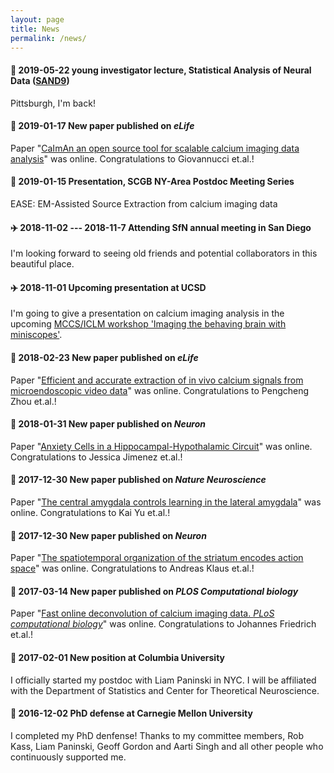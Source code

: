 ```yaml
---
layout: page
title: News
permalink: /news/
---
```

<!---
find emojis
https://www.webpagefx.com/tools/emoji-cheat-sheet/
-->
#### :car: 2019-05-22 young investigator lecture, Statistical Analysis of Neural Data ([SAND9](http://sand.stat.cmu.edu/))
Pittsburgh, I'm back!  
#### :orange_book:  2019-01-17 New paper published on ***eLife***
Paper "[CaImAn an open source tool for scalable calcium imaging data analysis](https://elifesciences.org/articles/38173)" was online. Congratulations to Giovannucci et.al.! 

#### :train: 2019-01-15 Presentation, SCGB NY-Area Postdoc Meeting Series 
EASE: EM-Assisted Source Extraction from calcium imaging data

#### :airplane: 2018-11-02 --- 2018-11-7 Attending SfN annual meeting in San Diego
I'm looking forward to seeing old friends and potential collaborators in this beautiful place. 
#### :airplane: 2018-11-01 Upcoming presentation at UCSD
I'm  going to give a presentation on calcium imaging analysis in the upcoming [MCCS/ICLM workshop 'Imaging the behaving brain with miniscopes'](http://www.silvalab.org/page/MiniscopeWorkshop.html). 

#### :orange_book:  2018-02-23 New paper published on ***eLife***
Paper "[Efficient and accurate extraction of in vivo calcium signals from microendoscopic video data](https://elifesciences.org/articles/28728)" was online. Congratulations to Pengcheng Zhou et.al.! 

#### :orange_book:  2018-01-31 New paper published on ***Neuron***
Paper "[Anxiety Cells in a Hippocampal-Hypothalamic Circuit](https://www.sciencedirect.com/science/article/pii/S0896627318300199)" was online. Congratulations to Jessica Jimenez et.al.! 

#### :orange_book:  2017-12-30 New paper published on ***Nature Neuroscience***
Paper "[The central amygdala controls learning in the lateral amygdala](https://www.nature.com/articles/s41593-017-0009-9)" was online. Congratulations to Kai Yu et.al.! 

#### :orange_book:  2017-12-30 New paper published on ***Neuron***
Paper "[The spatiotemporal organization of the striatum encodes action space](https://www.sciencedirect.com/science/article/pii/S0896627317307304)" was online. Congratulations to Andreas Klaus et.al.! 

#### :orange_book:  2017-03-14 New paper published on ***PLOS Computational biology***
Paper "[Fast online deconvolution of calcium imaging data. *PLoS computational biology*](http://journals.plos.org/ploscompbiol/article?rev=2&id=10.1371/journal.pcbi.1005423)" was online. Congratulations to Johannes Friedrich et.al.! 

#### :school:  2017-02-01 New position at Columbia University
I officially started my postdoc with Liam Paninski in NYC. I will be affiliated with the Department of Statistics and Center for Theoretical Neuroscience. 

#### :checkered_flag:  2016-12-02 PhD defense at Carnegie Mellon University 
I completed my PhD denfense! Thanks to my committee members, Rob Kass, Liam Paninski, Geoff Gordon and Aarti Singh and all other people who continuously supported me. 